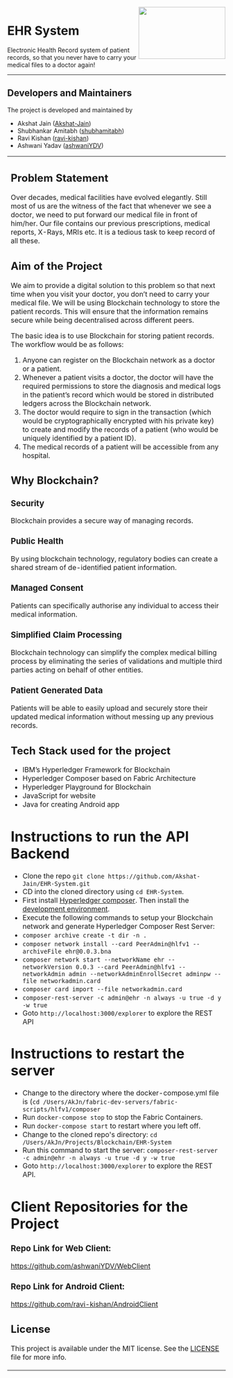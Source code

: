 <img src="https://www.devteam.space/wp-content/uploads/2018/02/health-730x410.png" align="right" hspace="1" vspace="1" height="120" width="200">

# EHR System

Electronic Health Record system of patient records, so that you never have to carry your medical files to a doctor again!

---

## Developers and Maintainers
The project is developed and maintained by
- Akshat Jain ([Akshat-Jain](https://github.com/Akshat-Jain))
- Shubhankar Amitabh ([shubhamitabh](https://github.com/shubhamitabh))
- Ravi Kishan ([ravi-kishan](https://github.com/ravi-kishan))
- Ashwani Yadav ([ashwaniYDV](https://github.com/ashwaniYDV))
<table>
<tr>
<td>


## Problem Statement
Over decades, medical facilities have evolved elegantly. Still most of us are the witness of the fact that whenever we see a doctor, we need to put forward our medical file in front of him/her. Our file contains our previous prescriptions, medical reports, X-Rays, MRIs etc. It is a tedious task to keep record of all these.

## Aim of the Project
We aim to provide a digital solution to this problem so that next time when you visit your doctor, you don’t need to carry your medical file. We will be using Blockchain technology to store the patient records. This will ensure that the information remains secure while being decentralised across different peers.

The basic idea is to use Blockchain for storing patient records. The workflow would be as follows:
1. Anyone can register on the Blockchain network as a doctor or a patient.
2. Whenever a patient visits a doctor, the doctor will have the required permissions to store the diagnosis and medical logs in the patient’s record which would be stored in distributed ledgers across the Blockchain network.
3. The doctor would require to sign in the transaction (which would be cryptographically encrypted with his private key) to create and modify the records of a patient (who would be uniquely identified by a patient ID).
4. The medical records of a patient will be accessible from any hospital.


## Why Blockchain?

### Security
Blockchain provides a secure way of managing records.
### Public Health
By using blockchain technology, regulatory bodies can create a shared stream of de-identified patient information.
### Managed Consent
Patients can specifically authorise any individual to access their medical information.
### Simplified Claim Processing
Blockchain technology can simplify the complex medical billing process by eliminating the series of validations and multiple third parties acting on behalf of other entities.
### Patient Generated Data
Patients will be able to easily upload and securely store their updated medical information without messing up any previous records.

## Tech Stack used for the project
* IBM’s Hyperledger Framework for Blockchain
* Hyperledger Composer based on Fabric Architecture
* Hyperledger Playground for Blockchain
* JavaScript for website
* Java for creating Android app

# Instructions to run the API Backend
- Clone the repo `git clone https://github.com/Akshat-Jain/EHR-System.git`
- CD into the cloned directory using `cd EHR-System`.
- First install [Hyperledger composer](https://hyperledger.github.io/composer/latest/installing/installing-prereqs.html). Then install the [development environment](https://hyperledger.github.io/composer/latest/installing/development-tools.html).
- Execute the following commands to setup your Blockchain network and generate Hyperledger Composer Rest Server:
- `composer archive create -t dir -n .`
- `composer network install --card PeerAdmin@hlfv1 --archiveFile ehr@0.0.3.bna`
- `composer network start --networkName ehr --networkVersion 0.0.3 --card PeerAdmin@hlfv1 --networkAdmin admin --networkAdminEnrollSecret adminpw --file networkadmin.card`
- `composer card import --file networkadmin.card` 
- `composer-rest-server -c admin@ehr -n always -u true -d y -w true`
- Goto `http://localhost:3000/explorer` to explore the REST API

# Instructions to restart the server
- Change to the directory where the docker-compose.yml file is (`cd /Users/AkJn/fabric-dev-servers/fabric-scripts/hlfv1/composer`
- Run `docker-compose stop` to stop the Fabric Containers.
- Run `docker-compose start` to restart where you left off.
- Change to the cloned repo's directory: `cd /Users/AkJn/Projects/Blockchain/EHR-System`
- Run this command to start the server: `composer-rest-server -c admin@ehr -n always -u true -d y -w true`
- Goto `http://localhost:3000/explorer` to explore the REST API.

# Client Repositories for the Project

### Repo Link for Web Client:
https://github.com/ashwaniYDV/WebClient

### Repo Link for Android Client:
https://github.com/ravi-kishan/AndroidClient

## License

This project is available under the MIT license. See the [LICENSE](LICENSE) file for more info.
